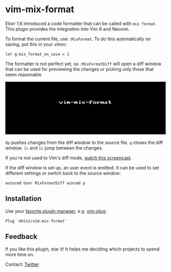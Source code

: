 # vim-mix-format

Elixir 1.6 introduced a code formatter that can be called with `mix format`.
This plugin provides the integration into Vim 8 and Neovim.

To format the current file, use `:MixFormat`. To do this automatically on
saving, put this in your vimrc:

```vim
let g:mix_format_on_save = 1
```

The formatter is not perfect yet, so `:MixFormatDiff` will open a diff window
that can be used for previewing the changes or picking only those that seem
reasonable.

![demo](demo.gif)

`dp` pushes changes from the diff window to the source file. `q` closes the diff
window. `]c` and `[c` jump between the changes.

If you're not used to Vim's diff mode, [watch this
screencast](http://vimcasts.org/episodes/comparing-buffers-with-vimdiff).

If the diff window is set up, an user event is emitted. It can be used to set
different settings or switch back to the source window:

```vim
autocmd User MixFormatDiff wincmd p
```

## Installation

Use your [favorite plugin manager](https://github.com/mhinz/vim-galore#managing-plugins), e.g.
[vim-plug](https://github.com/junegunn/vim-plug):

    Plug 'mhinz/vim-mix-format'

## Feedback

If you like this plugin, star it! It helps me deciding which projects to spend
more time on.

Contact: [Twitter](https://twitter.com/_mhinz_)
